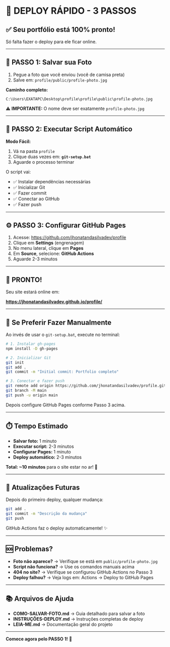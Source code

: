 # 🚀 DEPLOY RÁPIDO - 3 PASSOS

## ✅ Seu portfólio está 100% pronto!

Só falta fazer o deploy para ele ficar online.

---

## 📸 PASSO 1: Salvar sua Foto

1. Pegue a foto que você enviou (você de camisa preta)
2. Salve em: `profile/public/profile-photo.jpg`

**Caminho completo:**
```
C:\Users\EXATAPC\Desktop\profile\profile\public\profile-photo.jpg
```

⚠️ **IMPORTANTE:** O nome deve ser exatamente `profile-photo.jpg`

---

## 🤖 PASSO 2: Executar Script Automático

**Modo Fácil:**

1. Vá na pasta `profile`
2. Clique duas vezes em: **`git-setup.bat`**
3. Aguarde o processo terminar

O script vai:
- ✅ Instalar dependências necessárias
- ✅ Inicializar Git
- ✅ Fazer commit
- ✅ Conectar ao GitHub
- ✅ Fazer push

---

## ⚙️ PASSO 3: Configurar GitHub Pages

1. Acesse: https://github.com/jhonatandasilvadev/profile
2. Clique em **Settings** (engrenagem)
3. No menu lateral, clique em **Pages**
4. Em **Source**, selecione: **GitHub Actions**
5. Aguarde 2-3 minutos

---

## 🎉 PRONTO!

Seu site estará online em:

**https://jhonatandasilvadev.github.io/profile/**

---

## 📝 Se Preferir Fazer Manualmente

Ao invés de usar o `git-setup.bat`, execute no terminal:

```bash
# 1. Instalar gh-pages
npm install -D gh-pages

# 2. Inicializar Git
git init
git add .
git commit -m "Initial commit: Portfolio completo"

# 3. Conectar e fazer push
git remote add origin https://github.com/jhonatandasilvadev/profile.git
git branch -M main
git push -u origin main
```

Depois configure GitHub Pages conforme Passo 3 acima.

---

## ⏱️ Tempo Estimado

- **Salvar foto:** 1 minuto
- **Executar script:** 2-3 minutos
- **Configurar Pages:** 1 minuto
- **Deploy automático:** 2-3 minutos

**Total: ~10 minutos** para o site estar no ar! 🚀

---

## 🔄 Atualizações Futuras

Depois do primeiro deploy, qualquer mudança:

```bash
git add .
git commit -m "Descrição da mudança"
git push
```

GitHub Actions faz o deploy automaticamente! ✨

---

## 🆘 Problemas?

- **Foto não aparece?** → Verifique se está em `public/profile-photo.jpg`
- **Script não funciona?** → Use os comandos manuais acima
- **404 no site?** → Verifique se configurou GitHub Actions no Passo 3
- **Deploy falhou?** → Veja logs em: Actions → Deploy to GitHub Pages

---

## 📚 Arquivos de Ajuda

- **COMO-SALVAR-FOTO.md** → Guia detalhado para salvar a foto
- **INSTRUÇÕES-DEPLOY.md** → Instruções completas de deploy
- **LEIA-ME.md** → Documentação geral do projeto

---

**Comece agora pelo PASSO 1!** 📸


